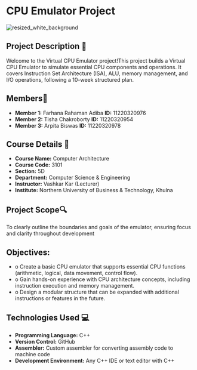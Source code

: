 # CPU Emulator Project 
![resized_white_background](https://github.com/user-attachments/assets/bd91100c-c635-4429-9152-bfc780417ed2)


## Project Description 📝

Welcome to the Virtual CPU Emulator project!This project builds a Virtual CPU Emulator to simulate essential CPU components and operations. It covers Instruction Set Architecture (ISA), ALU, memory management, and I/O operations, following a 10-week structured plan.

## Members👥

- **Member 1:** Farhana Rahaman Adiba **ID:** 11220320976
- **Member 2:** Tisha Chakroborty **ID:** 11220320954
- **Member 3:** Arpita Biswas **ID:** 11220320978
  
## Course Details 🏫

- **Course Name:** Computer Architecture
- **Course Code:** 3101
- **Section:** 5D
- **Department:** Computer Science & Engineering
- **Instructor:** Vashkar Kar (Lecturer)
- **Institute:** Northern University of Business & Technology, Khulna
  
 ## Project Scope🔍
 To clearly outline the boundaries and goals of the emulator, ensuring focus and clarity throughout development
 
 ## Objectives:
- o	Create a basic CPU emulator that supports essential CPU functions (arithmetic, logical, data movement, control flow).
- o	Gain hands-on experience with CPU architecture concepts, including instruction execution and memory management.
- o	Design a modular structure that can be expanded with additional instructions or features in the future.

## Technologies Used 💻
- **Programming Language:** C++
- **Version Control:** GitHub
- **Assembler:** Custom assembler for converting assembly code to machine code
- **Development Environment:** Any C++ IDE or text editor with C++

 
